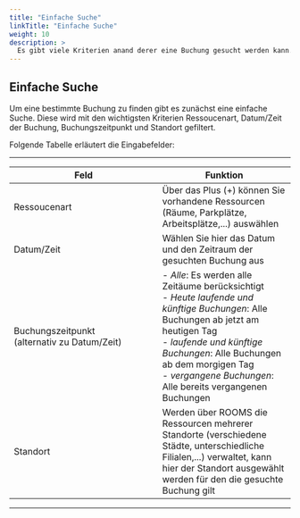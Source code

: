 ```yaml
---
title: "Einfache Suche"
linkTitle: "Einfache Suche"
weight: 10
description: >
  Es gibt viele Kriterien anand derer eine Buchung gesucht werden kann. Die gängisten Filter finden Sie in der einfachen Suche.
---
```

## Einfache Suche

Um eine bestimmte Buchung zu finden gibt es zunächst eine einfache Suche. Diese wird mit den wichtigsten Kriterien Ressoucenart, Datum/Zeit der Buchung, Buchungszeitpunkt und Standort gefiltert.

 <!-- Zeitraum statt Buchungszeitpunkt? Buchungszeitpunkt = Zeitpunkt der Buchung -->
 <!-- Bild Suchkriterien-Buchungen -->

Folgende Tabelle erläutert die Eingabefelder:

 ---
 |<div style="width:250px">Feld</div>|Funktion|
 |---|---|
 |Ressoucenart|Über das Plus (+) können Sie vorhandene Ressourcen (Räume, Parkplätze, Arbeitsplätze,...) auswählen|
 |Datum/Zeit|Wählen Sie hier das Datum und den Zeitraum der gesuchten Buchung aus|
 |Buchungszeitpunkt  </br>(alternativ zu Datum/Zeit)|- *Alle*: Es werden alle Zeitäume berücksichtigt </br> - *Heute laufende und künftige Buchungen*:  Alle Buchungen ab jetzt am heutigen Tag </br> -  *laufende und künftige Buchungen*:   Alle Buchungen ab dem morgigen Tag </br> - *vergangene Buchungen*:  Alle bereits vergangenen Buchungen|
 |Standort|Werden über ROOMS die Ressourcen mehrerer Standorte (verschiedene Städte, unterschiedliche Filialen,...) verwaltet, kann hier der Standort ausgewählt werden für den die gesuchte Buchung gilt|
 ---

